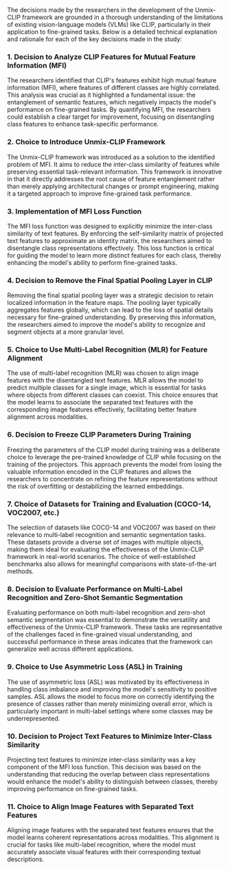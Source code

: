 The decisions made by the researchers in the development of the Unmix-CLIP framework are grounded in a thorough understanding of the limitations of existing vision-language models (VLMs) like CLIP, particularly in their application to fine-grained tasks. Below is a detailed technical explanation and rationale for each of the key decisions made in the study:

### 1. Decision to Analyze CLIP Features for Mutual Feature Information (MFI)
The researchers identified that CLIP's features exhibit high mutual feature information (MFI), where features of different classes are highly correlated. This analysis was crucial as it highlighted a fundamental issue: the entanglement of semantic features, which negatively impacts the model's performance on fine-grained tasks. By quantifying MFI, the researchers could establish a clear target for improvement, focusing on disentangling class features to enhance task-specific performance.

### 2. Choice to Introduce Unmix-CLIP Framework
The Unmix-CLIP framework was introduced as a solution to the identified problem of MFI. It aims to reduce the inter-class similarity of features while preserving essential task-relevant information. This framework is innovative in that it directly addresses the root cause of feature entanglement rather than merely applying architectural changes or prompt engineering, making it a targeted approach to improve fine-grained task performance.

### 3. Implementation of MFI Loss Function
The MFI loss function was designed to explicitly minimize the inter-class similarity of text features. By enforcing the self-similarity matrix of projected text features to approximate an identity matrix, the researchers aimed to disentangle class representations effectively. This loss function is critical for guiding the model to learn more distinct features for each class, thereby enhancing the model's ability to perform fine-grained tasks.

### 4. Decision to Remove the Final Spatial Pooling Layer in CLIP
Removing the final spatial pooling layer was a strategic decision to retain localized information in the feature maps. The pooling layer typically aggregates features globally, which can lead to the loss of spatial details necessary for fine-grained understanding. By preserving this information, the researchers aimed to improve the model's ability to recognize and segment objects at a more granular level.

### 5. Choice to Use Multi-Label Recognition (MLR) for Feature Alignment
The use of multi-label recognition (MLR) was chosen to align image features with the disentangled text features. MLR allows the model to predict multiple classes for a single image, which is essential for tasks where objects from different classes can coexist. This choice ensures that the model learns to associate the separated text features with the corresponding image features effectively, facilitating better feature alignment across modalities.

### 6. Decision to Freeze CLIP Parameters During Training
Freezing the parameters of the CLIP model during training was a deliberate choice to leverage the pre-trained knowledge of CLIP while focusing on the training of the projectors. This approach prevents the model from losing the valuable information encoded in the CLIP features and allows the researchers to concentrate on refining the feature representations without the risk of overfitting or destabilizing the learned embeddings.

### 7. Choice of Datasets for Training and Evaluation (COCO-14, VOC2007, etc.)
The selection of datasets like COCO-14 and VOC2007 was based on their relevance to multi-label recognition and semantic segmentation tasks. These datasets provide a diverse set of images with multiple objects, making them ideal for evaluating the effectiveness of the Unmix-CLIP framework in real-world scenarios. The choice of well-established benchmarks also allows for meaningful comparisons with state-of-the-art methods.

### 8. Decision to Evaluate Performance on Multi-Label Recognition and Zero-Shot Semantic Segmentation
Evaluating performance on both multi-label recognition and zero-shot semantic segmentation was essential to demonstrate the versatility and effectiveness of the Unmix-CLIP framework. These tasks are representative of the challenges faced in fine-grained visual understanding, and successful performance in these areas indicates that the framework can generalize well across different applications.

### 9. Choice to Use Asymmetric Loss (ASL) in Training
The use of asymmetric loss (ASL) was motivated by its effectiveness in handling class imbalance and improving the model's sensitivity to positive samples. ASL allows the model to focus more on correctly identifying the presence of classes rather than merely minimizing overall error, which is particularly important in multi-label settings where some classes may be underrepresented.

### 10. Decision to Project Text Features to Minimize Inter-Class Similarity
Projecting text features to minimize inter-class similarity was a key component of the MFI loss function. This decision was based on the understanding that reducing the overlap between class representations would enhance the model's ability to distinguish between classes, thereby improving performance on fine-grained tasks.

### 11. Choice to Align Image Features with Separated Text Features
Aligning image features with the separated text features ensures that the model learns coherent representations across modalities. This alignment is crucial for tasks like multi-label recognition, where the model must accurately associate visual features with their corresponding textual descriptions.

### 